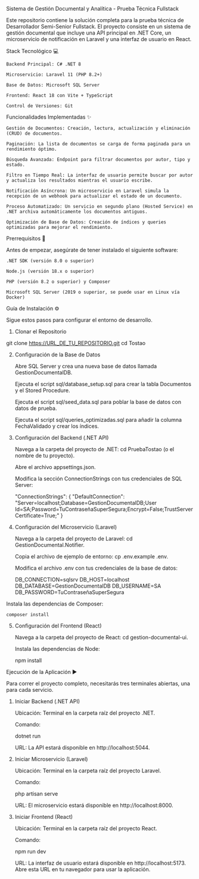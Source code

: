 Sistema de Gestión Documental y Analítica - Prueba Técnica Fullstack

Este repositorio contiene la solución completa para la prueba técnica de Desarrollador Semi-Senior Fullstack. El proyecto consiste en un sistema de gestión documental que incluye una API principal en .NET Core, un microservicio de notificación en Laravel y una interfaz de usuario en React.

Stack Tecnológico 💻

    Backend Principal: C# .NET 8

    Microservicio: Laravel 11 (PHP 8.2+)

    Base de Datos: Microsoft SQL Server

    Frontend: React 18 con Vite + TypeScript

    Control de Versiones: Git

Funcionalidades Implementadas ✨

    Gestión de Documentos: Creación, lectura, actualización y eliminación (CRUD) de documentos.

    Paginación: La lista de documentos se carga de forma paginada para un rendimiento óptimo.

    Búsqueda Avanzada: Endpoint para filtrar documentos por autor, tipo y estado.

    Filtro en Tiempo Real: La interfaz de usuario permite buscar por autor y actualiza los resultados mientras el usuario escribe.

    Notificación Asíncrona: Un microservicio en Laravel simula la recepción de un webhook para actualizar el estado de un documento.

    Proceso Automatizado: Un servicio en segundo plano (Hosted Service) en .NET archiva automáticamente los documentos antiguos.

    Optimización de Base de Datos: Creación de índices y queries optimizadas para mejorar el rendimiento.

Prerrequisitos 📝

Antes de empezar, asegúrate de tener instalado el siguiente software:

    .NET SDK (versión 8.0 o superior)

    Node.js (versión 18.x o superior)

    PHP (versión 8.2 o superior) y Composer

    Microsoft SQL Server (2019 o superior, se puede usar en Linux vía Docker)

Guía de Instalación ⚙️

Sigue estos pasos para configurar el entorno de desarrollo.

1. Clonar el Repositorio

git clone https://URL_DE_TU_REPOSITORIO.git
cd Tostao

2. Configuración de la Base de Datos

    Abre SQL Server y crea una nueva base de datos llamada GestionDocumentalDB.

    Ejecuta el script sql/database_setup.sql para crear la tabla Documentos y el Stored Procedure.

    Ejecuta el script sql/seed_data.sql para poblar la base de datos con datos de prueba.

    Ejecuta el script sql/queries_optimizadas.sql para añadir la columna FechaValidado y crear los índices.

3. Configuración del Backend (.NET API)

    Navega a la carpeta del proyecto de .NET: cd PruebaTostao (o el nombre de tu proyecto).

    Abre el archivo appsettings.json.

    Modifica la sección ConnectionStrings con tus credenciales de SQL Server:

    "ConnectionStrings": {
      "DefaultConnection": "Server=localhost;Database=GestionDocumentalDB;User Id=SA;Password=TuContraseñaSuperSegura;Encrypt=False;TrustServerCertificate=True;"
    }

4. Configuración del Microservicio (Laravel)

    Navega a la carpeta del proyecto de Laravel: cd GestionDocumental.Notifier.

    Copia el archivo de ejemplo de entorno: cp .env.example .env.

    Modifica el archivo .env con tus credenciales de la base de datos:

    DB_CONNECTION=sqlsrv
    DB_HOST=localhost
    DB_DATABASE=GestionDocumentalDB
    DB_USERNAME=SA
    DB_PASSWORD=TuContraseñaSuperSegura

Instala las dependencias de Composer:

    composer install

5. Configuración del Frontend (React)

    Navega a la carpeta del proyecto de React: cd gestion-documental-ui.

    Instala las dependencias de Node:

    npm install

Ejecución de la Aplicación ▶️

Para correr el proyecto completo, necesitarás tres terminales abiertas, una para cada servicio.

1. Iniciar Backend (.NET API)

    Ubicación: Terminal en la carpeta raíz del proyecto .NET.

    Comando:

    dotnet run

    URL: La API estará disponible en http://localhost:5044.

2. Iniciar Microservicio (Laravel)

    Ubicación: Terminal en la carpeta raíz del proyecto Laravel.

    Comando:

    php artisan serve

    URL: El microservicio estará disponible en http://localhost:8000.

3. Iniciar Frontend (React)

    Ubicación: Terminal en la carpeta raíz del proyecto React.

    Comando:
    
    npm run dev

    URL: La interfaz de usuario estará disponible en http://localhost:5173. Abre esta URL en tu navegador para usar la aplicación.
